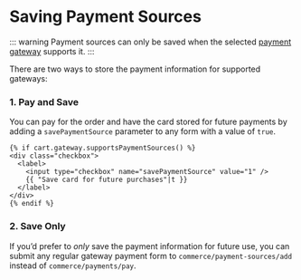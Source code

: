 # Saving Payment Sources

::: warning
Payment sources can only be saved when the selected [payment gateway](../system/gateways.md) supports it.
:::

There are two ways to store the payment information for supported gateways:

### 1. Pay and Save

You can pay for the order and have the card stored for future payments by adding a `savePaymentSource` parameter to any form with a value of `true`.

```twig
{% if cart.gateway.supportsPaymentSources() %}
<div class="checkbox">
  <label>
    <input type="checkbox" name="savePaymentSource" value="1" />
    {{ "Save card for future purchases"|t }}
  </label>
</div>
{% endif %}
```

### 2. Save Only

If you’d prefer to _only_ save the payment information for future use, you can submit any regular gateway payment form to `commerce/payment-sources/add` instead of `commerce/payments/pay`.
